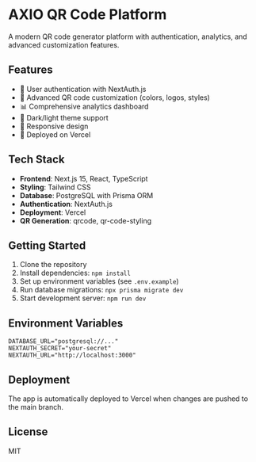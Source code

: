 # AXIO QR Code Platform

A modern QR code generator platform with authentication, analytics, and advanced customization features.

## Features

- 🔐 User authentication with NextAuth.js
- 🎨 Advanced QR code customization (colors, logos, styles)
- 📊 Comprehensive analytics dashboard
- 🌙 Dark/light theme support
- 📱 Responsive design
- 🚀 Deployed on Vercel

## Tech Stack

- **Frontend**: Next.js 15, React, TypeScript
- **Styling**: Tailwind CSS
- **Database**: PostgreSQL with Prisma ORM
- **Authentication**: NextAuth.js
- **Deployment**: Vercel
- **QR Generation**: qrcode, qr-code-styling

## Getting Started

1. Clone the repository
2. Install dependencies: `npm install`
3. Set up environment variables (see `.env.example`)
4. Run database migrations: `npx prisma migrate dev`
5. Start development server: `npm run dev`

## Environment Variables

```
DATABASE_URL="postgresql://..."
NEXTAUTH_SECRET="your-secret"
NEXTAUTH_URL="http://localhost:3000"
```

## Deployment

The app is automatically deployed to Vercel when changes are pushed to the main branch.

## License

MIT
